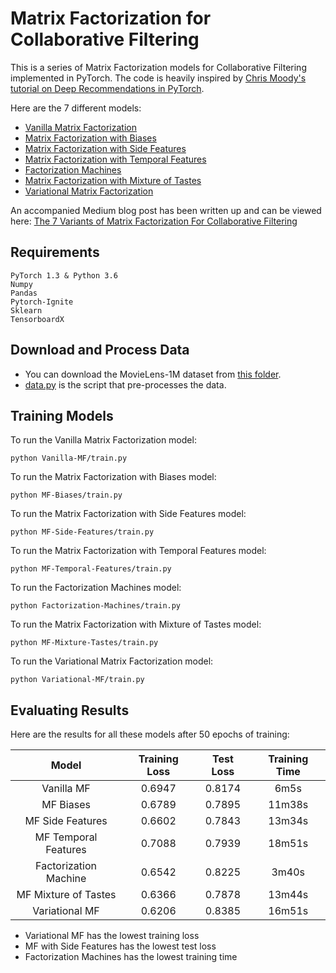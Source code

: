 # Matrix Factorization for Collaborative Filtering

This is a series of Matrix Factorization models for Collaborative Filtering implemented in PyTorch. The code is heavily inspired by [Chris Moody's tutorial on Deep Recommendations in PyTorch](https://docs.google.com/presentation/d/1gv7osHoSX8CHf0uzKSqOlxmmAvPPdmstL0nrZHWiHQM/edit#slide=id.p).

Here are the 7 different models:

* [Vanilla Matrix Factorization](https://github.com/khanhnamle1994/transfer-rec/tree/master/Matrix-Factorization-Experiments/Vanilla-MF)
* [Matrix Factorization with Biases](https://github.com/khanhnamle1994/transfer-rec/tree/master/Matrix-Factorization-Experiments/MF-Biases)
* [Matrix Factorization with Side Features](https://github.com/khanhnamle1994/transfer-rec/tree/master/Matrix-Factorization-Experiments/MF-Side-Features)
* [Matrix Factorization with Temporal Features](https://github.com/khanhnamle1994/transfer-rec/tree/master/Matrix-Factorization-Experiments/MF-Temporal-Features)
* [Factorization Machines](https://github.com/khanhnamle1994/transfer-rec/tree/master/Matrix-Factorization-Experiments/Factorization-Machines)
* [Matrix Factorization with Mixture of Tastes](https://github.com/khanhnamle1994/transfer-rec/tree/master/Matrix-Factorization-Experiments/MF-Mixture-Tastes)
* [Variational Matrix Factorization](https://github.com/khanhnamle1994/transfer-rec/tree/master/Matrix-Factorization-Experiments/Variational-MF)

An accompanied Medium blog post has been written up and can be viewed here: [The 7 Variants of Matrix Factorization For Collaborative Filtering](https://towardsdatascience.com/recsys-series-part-4-the-7-variants-of-matrix-factorization-for-collaborative-filtering-368754e4fab5)

## Requirements
```
PyTorch 1.3 & Python 3.6
Numpy
Pandas
Pytorch-Ignite
Sklearn
TensorboardX
```

## Download and Process Data
* You can download the MovieLens-1M dataset from [this folder](https://github.com/khanhnamle1994/transfer-rec/tree/master/ml-1m).
* [data.py](https://github.com/khanhnamle1994/transfer-rec/blob/master/Matrix-Factorization-Experiments/data.py) is the script that pre-processes the data.

## Training Models

To run the Vanilla Matrix Factorization model:

```
python Vanilla-MF/train.py
```

To run the Matrix Factorization with Biases model:

```
python MF-Biases/train.py
```

To run the Matrix Factorization with Side Features model:

```
python MF-Side-Features/train.py
```

To run the Matrix Factorization with Temporal Features model:

```
python MF-Temporal-Features/train.py
```

To run the Factorization Machines model:

```
python Factorization-Machines/train.py
```

To run the Matrix Factorization with Mixture of Tastes model:

```
python MF-Mixture-Tastes/train.py
```

To run the Variational Matrix Factorization model:

```
python Variational-MF/train.py
```

## Evaluating Results

Here are the results for all these models after 50 epochs of training:

|         Model         | Training Loss |   Test Loss   | Training Time |
|:---------------------:|:-------------:|:-------------:|:-------------:|
|       Vanilla MF      |     0.6947    |     0.8174    |     6m5s      |
|       MF Biases       |     0.6789    |     0.7895    |     11m38s    |
|    MF Side Features   |     0.6602    |     0.7843    |     13m34s    |
|  MF Temporal Features |     0.7088    |     0.7939    |     18m51s    |
| Factorization Machine |     0.6542    |     0.8225    |     3m40s     |
|  MF Mixture of Tastes |     0.6366    |     0.7878    |     13m44s    |
|     Variational MF    |     0.6206    |     0.8385    |     16m51s    |

* Variational MF has the lowest training loss
* MF with Side Features has the lowest test loss
* Factorization Machines has the lowest training time